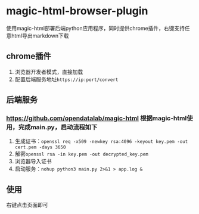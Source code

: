 # magic-html-browser-plugin

使用magic-html部署后端python应用程序，同时提供chrome插件，右键支持任意html导出markdown下载
## chrome插件
1. 浏览器开发者模式，直接加载
2. 配置后端服务地址`https://ip:port/convert`

## 后端服务

### https://github.com/opendatalab/magic-html 根据magic-html使用，完成main.py，启动流程如下

1. 生成证书：`openssl req -x509 -newkey rsa:4096 -keyout key.pem -out cert.pem -days 3650`
2. 解密`openssl rsa -in key.pem -out decrypted_key.pem`
3. 浏览器导入证书
4. 启动服务：`nohup python3 main.py 2>&1 > app.log &`

## 使用

右键点击页面即可

